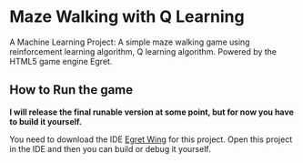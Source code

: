 # Maze Walking with Q Learning

A Machine Learning Project: A simple maze walking game using reinforcement learning algorithm, Q learning algorithm. Powered by the HTML5 game engine Egret.

## How to Run the game

**I will release the final runable version at some point, but for now you have to build it yourself.**

You need to download the IDE [Egret Wing](https://egret.com/en/products/wing.html) for this project. Open this project in the IDE and then you can build or debug it yourself.
